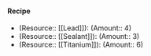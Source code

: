 #### Recipe
- (Resource:: [[Lead]]): (Amount:: 4)
- (Resource:: [[Sealant]]): (Amount:: 3)
- (Resource:: [[Titanium]]): (Amount:: 6)
